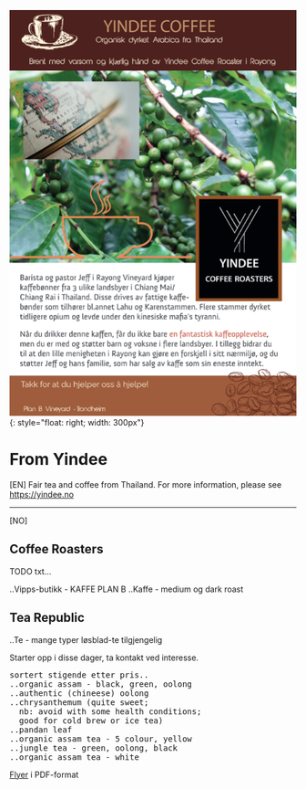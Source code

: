 ![flyer](flyer.png){: style="float: right; width: 300px"}

# From Yindee

[EN] Fair tea and coffee from Thailand. For more information, please see https://yindee.no 

<hr />


[NO] 

## Coffee Roasters

TODO txt...

..Vipps-butikk - KAFFE PLAN B
..Kaffe - medium og dark roast

## Tea Republic

..Te - mange typer løsblad-te tilgjengelig

Starter opp i disse dager, ta kontakt ved interesse.

<pre>
sortert stigende etter pris..
..organic assam - black, green, oolong  
..authentic (chineese) oolong 
..chrysanthemum (quite sweet; 
  nb: avoid with some health conditions; 
  good for cold brew or ice tea)
..pandan leaf
..organic assam tea - 5 colour, yellow
..jungle tea - green, oolong, black
..organic assam tea - white
</pre>

<a href="flyer.pdf">Flyer</a> i PDF-format
